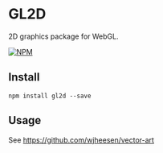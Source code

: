 # GL2D
2D graphics package for WebGL.

[![NPM](https://nodei.co/npm/gl2d.png?downloads=true&downloadRank=true&stars=true)](https://nodei.co/npm/gl2d/)

## Install
`npm install gl2d --save`

## Usage
See https://github.com/wjheesen/vector-art